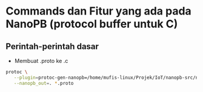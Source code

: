 # Commands dan Fitur yang ada pada NanoPB (protocol buffer untuk C)

## Perintah-perintah dasar

- Membuat .proto ke .c

```bash
protoc \
   --plugin=protoc-gen-nanopb=/home/mufis-linux/Projek/IoT/nanopb-src/nanopb/generator/protoc-gen-nanopb \
   --nanopb_out=. *.proto
```

